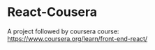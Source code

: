 # React-Cousera
A project followed by coursera course: https://www.coursera.org/learn/front-end-react/
